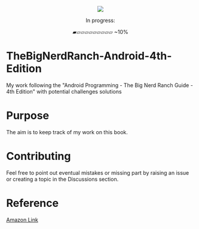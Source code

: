 <p align="center">
  <img src="https://user-images.githubusercontent.com/18304870/163430896-fa0bc26e-d186-4127-8ebb-cbf8df64fd6a.png">
</p>

<p align="center"> In progress:</p>
<p align="center">▰▱▱▱▱▱▱▱▱▱ ~10%</p>

# TheBigNerdRanch-Android-4th-Edition

My work following the "Android Programming - The Big Nerd Ranch Guide - 4th Edition" with potential challenges solutions

# Purpose

The aim is to keep track of my work on this book.

# Contributing

Feel free to point out eventual mistakes or missing part by raising an issue or creating a topic in the Discussions section.

# Reference

[Amazon Link](https://www.amazon.com/Android-Programming-Ranch-Guide-Guides-ebook-dp-B07XVLNGX1/dp/B07XVLNGX1/ref=mt_other?_encoding=UTF8&me=&qid=1644862500)
